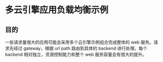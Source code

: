 # 多云引擎应用负载均衡示例

## 目的

一些请求量很大的应用可能会采用多个云引擎示例组合完成整体的 web 服务。请求先经过 gateway，根据 url path 路由到具体的 backend 进行处理。每个 backend 相对独立，资源控制能力和整个 web 服务容量会有很大的提升。
